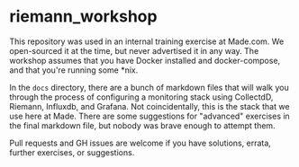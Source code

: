 # riemann_workshop

This repository was used in an internal training exercise at Made.com. We open-sourced it at the time, but never advertised it in any way. The workshop assumes that you have Docker installed and docker-compose, and that you're running some *nix.

In the `docs` directory, there are a bunch of markdown files that will walk you through the process of configuring a monitoring stack using CollectdD, Riemann, Influxdb, and Grafana. Not coincidentally, this is the stack that we use here at Made. There are some suggestions for "advanced" exercises in the final markdown file, but nobody was brave enough to attempt them.

Pull requests and GH issues are welcome if you have solutions, errata, further exercises, or suggestions. 
